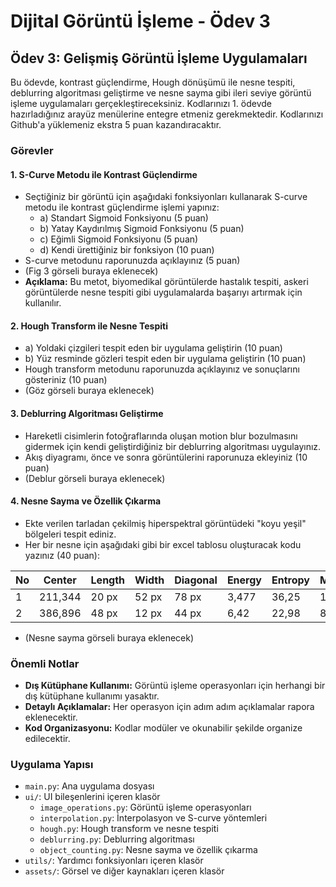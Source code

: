 # Dijital Görüntü İşleme - Ödev 3

## Ödev 3: Gelişmiş Görüntü İşleme Uygulamaları

Bu ödevde, kontrast güçlendirme, Hough dönüşümü ile nesne tespiti, deblurring algoritması geliştirme ve nesne sayma gibi ileri seviye görüntü işleme uygulamaları gerçekleştireceksiniz. Kodlarınızı 1. ödevde hazırladığınız arayüz menülerine entegre etmeniz gerekmektedir. Kodlarınızı Github'a yüklemeniz ekstra 5 puan kazandıracaktır.

### Görevler

#### 1. S-Curve Metodu ile Kontrast Güçlendirme

- Seçtiğiniz bir görüntü için aşağıdaki fonksiyonları kullanarak S-curve metodu ile kontrast güçlendirme işlemi yapınız:
  - a) Standart Sigmoid Fonksiyonu (5 puan)
  - b) Yatay Kaydırılmış Sigmoid Fonksiyonu (5 puan)
  - c) Eğimli Sigmoid Fonksiyonu (5 puan)
  - d) Kendi ürettiğiniz bir fonksiyon (10 puan)
- S-curve metodunu raporunuzda açıklayınız (5 puan)
- (Fig 3 görseli buraya eklenecek)
- **Açıklama:** Bu metot, biyomedikal görüntülerde hastalık tespiti, askeri görüntülerde nesne tespiti gibi uygulamalarda başarıyı artırmak için kullanılır.

#### 2. Hough Transform ile Nesne Tespiti

- a) Yoldaki çizgileri tespit eden bir uygulama geliştirin (10 puan)
- b) Yüz resminde gözleri tespit eden bir uygulama geliştirin (10 puan)
- Hough transform metodunu raporunuzda açıklayınız ve sonuçlarını gösteriniz (10 puan)
- (Göz görseli buraya eklenecek)

#### 3. Deblurring Algoritması Geliştirme

- Hareketli cisimlerin fotoğraflarında oluşan motion blur bozulmasını gidermek için kendi geliştirdiğiniz bir deblurring algoritması uygulayınız.
- Akış diyagramı, önce ve sonra görüntülerini raporunuza ekleyiniz (10 puan)
- (Deblur görseli buraya eklenecek)

#### 4. Nesne Sayma ve Özellik Çıkarma

- Ekte verilen tarladan çekilmiş hiperspektral görüntüdeki "koyu yeşil" bölgeleri tespit ediniz.
- Her bir nesne için aşağıdaki gibi bir excel tablosu oluşturacak kodu yazınız (40 puan):

| No  | Center  | Length | Width | Diagonal | Energy | Entropy | Mean | Median |
| --- | ------- | ------ | ----- | -------- | ------ | ------- | ---- | ------ |
| 1   | 211,344 | 20 px  | 52 px | 78 px    | 3,477  | 36,25   | 127  | 134    |
| 2   | 386,896 | 48 px  | 12 px | 44 px    | 6,42   | 22,98   | 80   | 96     |

- (Nesne sayma görseli buraya eklenecek)

### Önemli Notlar

- **Dış Kütüphane Kullanımı:** Görüntü işleme operasyonları için herhangi bir dış kütüphane kullanımı yasaktır.
- **Detaylı Açıklamalar:** Her operasyon için adım adım açıklamalar rapora eklenecektir.
- **Kod Organizasyonu:** Kodlar modüler ve okunabilir şekilde organize edilecektir.

### Uygulama Yapısı

- `main.py`: Ana uygulama dosyası
- `ui/`: UI bileşenlerini içeren klasör
  - `image_operations.py`: Görüntü işleme operasyonları
  - `interpolation.py`: İnterpolasyon ve S-curve yöntemleri
  - `hough.py`: Hough transform ve nesne tespiti
  - `deblurring.py`: Deblurring algoritması
  - `object_counting.py`: Nesne sayma ve özellik çıkarma
- `utils/`: Yardımcı fonksiyonları içeren klasör
- `assets/`: Görsel ve diğer kaynakları içeren klasör
